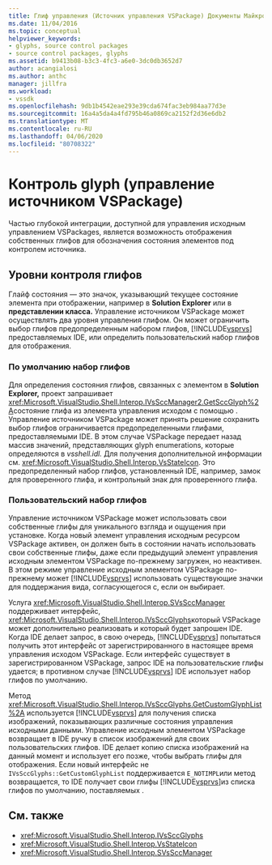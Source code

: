 ```yaml
---
title: Глиф управления (Источник управления VSPackage) Документы Майкрософт
ms.date: 11/04/2016
ms.topic: conceptual
helpviewer_keywords:
- glyphs, source control packages
- source control packages, glyphs
ms.assetid: b9413b08-b3c3-4fc3-a6e0-3dc0db3652d7
author: acangialosi
ms.author: anthc
manager: jillfra
ms.workload:
- vssdk
ms.openlocfilehash: 9db1b4542eae293e39cda674fac3eb984aa77d3e
ms.sourcegitcommit: 16a4a5da4a4fd795b46a0869ca2152f2d36e6db2
ms.translationtype: MT
ms.contentlocale: ru-RU
ms.lasthandoff: 04/06/2020
ms.locfileid: "80708322"
---
```

# <a name="glyph-control-source-control-vspackage"></a>Контроль glyph (управление источником VSPackage)
Частью глубокой интеграции, доступной для управления исходным управлением VSPackages, является возможность отображения собственных глифов для обозначения состояния элементов под контролем источника.

## <a name="levels-of-glyph-control"></a>Уровни контроля глифов
 Глайф состояния — это значок, указывающий текущее состояние элемента при отображении, например в **Solution Explorer** или в **представлении класса.** Управление источником VSPackage может осуществлять два уровня управления глифом. Он может ограничить выбор глифов предопределенным набором глифов, [!INCLUDE[vsprvs](../../code-quality/includes/vsprvs_md.md)] предоставляемых IDE, или определить пользовательский набор глифов для отображения.

### <a name="default-set-of-glyphs"></a>По умолчанию набор глифов
 Для определения состояния глифов, связанных с элементом в **Solution Explorer,** проект запрашивает <xref:Microsoft.VisualStudio.Shell.Interop.IVsSccManager2.GetSccGlyph%2A>состояние глифа из элемента управления исходом с помощью . Управление источником VSPackage может принять решение сохранить выбор глифов ограничивается предопределенными глифами, предоставляемыми IDE. В этом случае VSPackage передает назад массив значений, представляющих glyph enumerations, которые определяются в *vsshell.idl.* Для получения дополнительной информации см. <xref:Microsoft.VisualStudio.Shell.Interop.VsStateIcon>. Это предопределенный набор глифов, установленный IDE, например, замок для проверенного глифа, и контрольный знак для проверенного глифа.

### <a name="custom-set-of-glyphs"></a>Пользовательский набор глифов
 Управление источником VSPackage может использовать свои собственные глифы для уникального взгляда и ощущения при установке. Когда новый элемент управления исходным ресурсом VSPackage активен, он должен быть в состоянии начать использовать свои собственные глифы, даже если предыдущий элемент управления исходным элементом VSPackage по-прежнему загружен, но неактивен. В этом режиме управление исходным элементом VSPackage по-прежнему может [!INCLUDE[vsprvs](../../code-quality/includes/vsprvs_md.md)] использовать существующие значки для поддержания вида, согласующегося с, если он выбирает.

 Услуга <xref:Microsoft.VisualStudio.Shell.Interop.SVsSccManager> поддерживает интерфейс, <xref:Microsoft.VisualStudio.Shell.Interop.IVsSccGlyphs>который VSPackage может дополнительно реализовать и который будет запрошен IDE. Когда IDE делает запрос, в свою очередь, [!INCLUDE[vsprvs](../../code-quality/includes/vsprvs_md.md)] попытаться получить этот интерфейс от зарегистрированного в настоящее время управления исходом VSPackage. Если интерфейс существует в зарегистрированном VSPackage, запрос IDE на пользовательские глифы удается; в противном случае [!INCLUDE[vsprvs](../../code-quality/includes/vsprvs_md.md)] IDE использует набор глифов по умолчанию.

 Метод <xref:Microsoft.VisualStudio.Shell.Interop.IVsSccGlyphs.GetCustomGlyphList%2A> используется [!INCLUDE[vsprvs](../../code-quality/includes/vsprvs_md.md)] для получения списка изображений, показывающих различные состояния управления исходными данными. Управление исходным элементом VSPackage возвращает в IDE ручку в список изображений для своих пользовательских глифов. IDE делает копию списка изображений на данный момент и использует его позже, чтобы выбрать глифы для отображения. Если новый интерфейс не `IVsSccGlyphs::GetCustomGlyphList` поддерживается `E_NOTIMPL`или метод возвращается, то IDE получает свои глифы [!INCLUDE[vsprvs](../../code-quality/includes/vsprvs_md.md)]из списка глифов по умолчанию, поставляемых .

## <a name="see-also"></a>См. также
- <xref:Microsoft.VisualStudio.Shell.Interop.IVsSccGlyphs>
- <xref:Microsoft.VisualStudio.Shell.Interop.VsStateIcon>
- <xref:Microsoft.VisualStudio.Shell.Interop.SVsSccManager>
